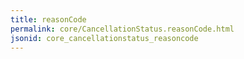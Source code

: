 ```yaml
---
title: reasonCode
permalink: core/CancellationStatus.reasonCode.html
jsonid: core_cancellationstatus_reasoncode
---
```

